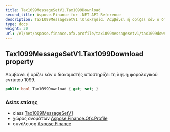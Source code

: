 ```yaml
---
title: Tax1099MessageSetV1.Tax1099Download
second_title: Aspose.Finance for .NET API Reference
description: Tax1099MessageSetV1 ιδιοκτησία. Λαμβάνει ή ορίζει εάν ο διακομιστής υποστηρίζει τη λήψη φορολογικού εντύπου 1099.
type: docs
weight: 30
url: /el/net/aspose.finance.ofx.profile/tax1099messagesetv1/tax1099download/
---
```

## Tax1099MessageSetV1.Tax1099Download property

Λαμβάνει ή ορίζει εάν ο διακομιστής υποστηρίζει τη λήψη φορολογικού εντύπου 1099.

```csharp
public bool Tax1099Download { get; set; }
```

### Δείτε επίσης

* class [Tax1099MessageSetV1](../)
* χώρος ονομάτων [Aspose.Finance.Ofx.Profile](../../tax1099messagesetv1/)
* συνέλευση [Aspose.Finance](../../../)



